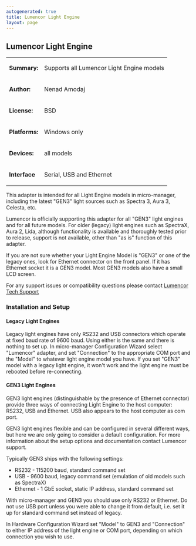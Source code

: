 ```yaml
---
autogenerated: true
title: Lumencor Light Engine
layout: page
---
```


## Lumencor Light Engine

<table>
<tr>
<td markdown="1">

**Summary:**

</td>
<td markdown="1">

Supports all Lumencor Light Engine models

</td>
</tr>
<tr>
<td markdown="1">

**Author:**

</td>
<td markdown="1">

Nenad Amodaj

</td>
</tr>
<tr>
<td markdown="1">

**License:**

</td>
<td markdown="1">

BSD

</td>
</tr>
<tr>
<td markdown="1">

**Platforms:**

</td>
<td markdown="1">

Windows only

</td>
</tr>
<tr>
<td markdown="1">

**Devices:**

</td>
<td markdown="1">

all models

</td>
</tr>
<tr>
<td markdown="1">

**Interface**

</td>
<td markdown="1">

Serial, USB and Ethernet

</td>
</tr>
</table>

This adapter is intended for all Light Engine models in micro-manager,
including the latest "GEN3" light sources such as Spectra 3, Aura 3,
Celesta, etc.

Lumencor is officially supporting this adapter for all "GEN3" light
engines and for all future models. For older (legacy) light engines such
as SpectraX, Aura 2, Lida, although functionality is available and
thoroughly tested prior to release, support is not available, other than
"as is" function of this adapter.

If you are not sure whether your Light Engine Model is "GEN3" or one of
the legacy ones, look for Ethernet connector on the front panel. If it
has Ethernet socket it is a GEN3 model. Most GEN3 models also have a
small LCD screen.

For any support issues or compatibility questions please contact
[Lumencor Tech Support](https://lumencor.com/tech-support/)

### Installation and Setup

#### Legacy Light Engines

Legacy light engines have only RS232 and USB connectors which operate at
fixed baud rate of 9600 baud. Using either is the same and there is
nothing to set up. In micro-manager Configuration Wizard select
"Lumencor" adapter, and set "Connection" to the appropriate COM port and
the "Model" to whatever light engine model you have. If you set "GEN3"
model with a legacy light engine, it won't work and the light engine
must be rebooted before re-connecting.

#### GEN3 Light Engines

GEN3 light engines (distinguishable by the presence of Ethernet
connector) provide three ways of connecting Light Engine to the host
computer: RS232, USB and Ethernet. USB also appears to the host computer
as com port.

GEN3 light engines flexible and can be configured in several different
ways, but here we are only going to consider a default configuration.
For more information about the setup options and documentation contact
Lumencor support.

Typically GEN3 ships with the following settings:

-   RS232 - 115200 baud, standard command set
-   USB - 9600 baud, legacy command set (emulation of old models such as
    SpectraX)
-   Ethernet - 1 GbE socket, static IP address, standard command set

With micro-manager and GEN3 you should use only RS232 or Ethernet. Do
not use USB port unless you were able to change it from default, i.e.
set it up for standard command set instead of legacy.

In Hardware Configuration Wizard set "Model" to GEN3 and "Connection" to
either IP address of the light engine or COM port, depending on which
connection you wish to use.
